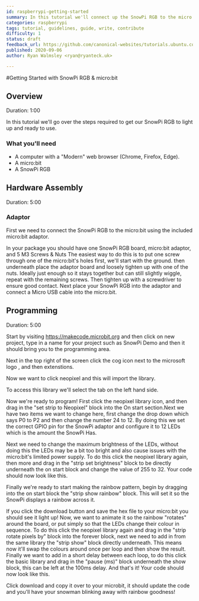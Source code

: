 ```yaml
---
id: raspberrypi-getting-started
summary: In this tutorial we'll connect up the SnowPi RGB to the micro:bit and getting it to light up.
categories: raspberrypi
tags: tutorial, guidelines, guide, write, contribute
difficulty: 1
status: draft
feedback_url: https://github.com/canonical-websites/tutorials.ubuntu.com/issues
published: 2020-09-06
author: Ryan Walmsley <ryan@ryanteck.uk>

---
```


#Getting Started with SnowPi RGB & micro:bit


## Overview
Duration: 1:00

In this tutorial we'll go over the steps required to get our SnowPi RGB to light up and ready to use.

### What you'll need

* A computer with a "Modern" web browser (Chrome, Firefox, Edge).
* A micro:bit
* A SnowPi RGB


## Hardware Assembly
Duration: 5:00

### Adaptor
First we need to connect the SnowPi RGB to the micro:bit using the included micro:bit adaptor.

In your package you should have one SnowPi RGB board, micro:bit adaptor, and 5 M3 Screws & Nuts
The easiest way to do this is to put one screw through one of the micro:bit's holes first, we'll start with the ground. then underneath place the adaptor board and loosely tighten up with one of the nuts.
Ideally just enough so it stays together but can still slightly wiggle, repeat with the remaining screws. Then tighten up with a screwdriver to ensure good contact.
Next place your SnowPi RGB into the adaptor and connect a Micro USB cable into the micro:bit.


## Programming
Duration: 5:00

Start by visiting https://makecode.microbit.org and then click on new project, type in a name for your project such as SnowPi Demo and then it should bring you to the programming area.

 Next in the top right of the screen click the cog icon next to the microsoft logo , and then extenstions.

Now we want to click neopixel and this will import the library.

To access this library we'll select the tab on the left hand side.

Now we're ready to program!
First click the neopixel library icon, and then drag in the "set strip to Neopixel" block into the On start section.Next we have two items we want to change here, first change the drop down which says P0 to P2 and then change the number 24 to 12. By doing this we set the correct GPIO pin for the SnowPi adaptor and configure it to 12 LEDs which is the amount the SnowPi Has.

Next we need to change the maximum brightness of the LEDs, without doing this the LEDs may be a bit too bright and also cause issues with the micro:bit's limited power supply.
To do this click the neopixel library again, then more and drag in the "strip set brightness" block to be directly underneath the on start block and change the value of 255 to 32. Your code should now look like this.

Finally we're ready to start making the rainbow pattern, begin by dragging into the on start block the "strip show rainbow" block. This will set it so the SnowPi displays a rainbow across it.

If you click the download button and save the hex file to your micro:bit you should see it light up!
Now, we want to animate it so the rainbow "rotates" around the board, or put simply so that the LEDs change their colour in sequence.
To do this click the neopixel library again and drag in the "strip rotate pixels by" block into the forever block, next we need to add in from the same library the "strip show" block directly underneath. This means now it'll swap the colours around once per loop and then show the result.
Finally we want to add in a short delay between each loop, to do this click the basic library and drag in the "pause (ms)" block underneath the show block, this can be left at the 100ms delay.
And that's it! Your code should now look like this.

Click download and copy it over to your microbit, it should update the code and you'll have your snowman blinking away with rainbow goodness!
